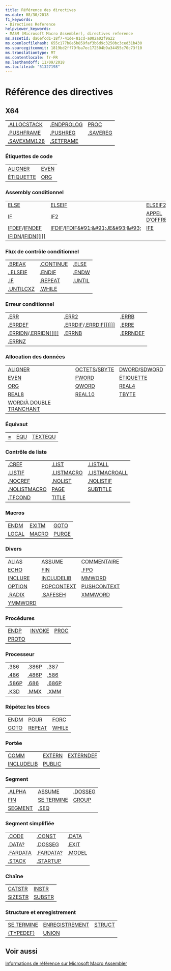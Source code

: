 ```yaml
---
title: Référence des directives
ms.date: 08/30/2018
f1_keywords:
- Directives Reference
helpviewer_keywords:
- MASM (Microsoft Macro Assembler), directives reference
ms.assetid: da6efcd1-18f7-41de-81cd-a002a02f9a22
ms.openlocfilehash: 655c177b8e5b859faf3b6d9c3250bc3ced31b430
ms.sourcegitcommit: 1819bd2ff79fba7ec172504b9a34455c70c73f10
ms.translationtype: MT
ms.contentlocale: fr-FR
ms.lasthandoff: 11/09/2018
ms.locfileid: "51327198"
---
```

# <a name="directives-reference"></a>Référence des directives

## <a name="x64"></a>X64

||||
|-|-|-|
|[.ALLOCSTACK](../../assembler/masm/dot-allocstack.md)|[.ENDPROLOG](../../assembler/masm/dot-endprolog.md)|[PROC](../../assembler/masm/proc.md)|
|[.PUSHFRAME](../../assembler/masm/dot-pushframe.md)|[.PUSHREG](../../assembler/masm/dot-pushreg.md)|[.SAVEREG](../../assembler/masm/dot-savereg.md)|
|[.SAVEXMM128](../../assembler/masm/dot-savexmm128.md)|[.SETFRAME](../../assembler/masm/dot-setframe.md)||

### <a name="code-labels"></a>Étiquettes de code

|||
|-|-|
|[ALIGNER](../../assembler/masm/align-masm.md)|[EVEN](../../assembler/masm/even.md)|
|[ÉTIQUETTE](../../assembler/masm/label-masm.md)|[ORG](../../assembler/masm/org.md)|

### <a name="conditional-assembly"></a>Assembly conditionnel

||||
|-|-|-|
|[ELSE](../../assembler/masm/else-masm.md)|[ELSEIF](../../assembler/masm/elseif-masm.md)|[ELSEIF2](../../assembler/masm/elseif2.md)|
|[IF](../../assembler/masm/if-masm.md)|[IF2](../../assembler/masm/if2.md)|[APPEL D’OFFRES](../../assembler/masm/ifb.md)/[IFNB](../../assembler/masm/ifnb.md)|
|[IFDEF](../../assembler/masm/ifdef.md)/[IFNDEF](../../assembler/masm/ifndef.md)|[IFDIF](../../assembler/masm/ifdif.md)/[IFDIF&AMP;#91;&AMP;#91;JE&AMP;#93;&AMP;#93;](../../assembler/masm/ifdif.md)|[IFE](../../assembler/masm/ife.md)|
|[IFIDN](../../assembler/masm/ifidn.md)/[IFIDN&#91;&#91;I&#93;&#93;](../../assembler/masm/ifidn.md)|||

### <a name="conditional-control-flow"></a>Flux de contrôle conditionnel

||||
|-|-|-|
|[.BREAK](../../assembler/masm/dot-break.md)|[.CONTINUE](../../assembler/masm/dot-continue.md)|[.ELSE](../../assembler/masm/dot-else.md)|
|[. ELSEIF](../../assembler/masm/dot-if.md)|[.ENDIF](../../assembler/masm/dot-endif.md)|[.ENDW](../../assembler/masm/dot-endw.md)|
|[.IF](../../assembler/masm/dot-if.md)|[.REPEAT](../../assembler/masm/dot-repeat.md)|[.UNTIL](../../assembler/masm/dot-until.md)|
|[.UNTILCXZ](../../assembler/masm/dot-untilcxz.md)|[.WHILE](../../assembler/masm/dot-while.md)||

### <a name="conditional-error"></a>Erreur conditionnel

||||
|-|-|-|
|[.ERR](../../assembler/masm/dot-err.md)|[.ERR2](../../assembler/masm/dot-err2.md)|[.ERRB](../../assembler/masm/dot-errb.md)|
|[.ERRDEF](../../assembler/masm/dot-errdef.md)|[.ERRDIF](../../assembler/masm/dot-errdif.md)/[.ERRDIF&#91;&#91;I&#93;&#93;&#93;](../../assembler/masm/dot-errdif.md)|[.ERRE](../../assembler/masm/dot-erre.md)|
|[.ERRIDN](../../assembler/masm/dot-erridn.md)/[.ERRIDN&#91;&#91;I&#93;&#93;](../../assembler/masm/dot-erridn.md)|[.ERRNB](../../assembler/masm/dot-errnb.md)|[.ERRNDEF](../../assembler/masm/dot-errndef.md)|
|[.ERRNZ](../../assembler/masm/dot-errnz.md)|||

### <a name="data-allocation"></a>Allocation des données

||||
|-|-|-|
|[ALIGNER](../../assembler/masm/align-masm.md)|[OCTETS](../../assembler/masm/byte-masm.md)/[SBYTE](../../assembler/masm/sbyte-masm.md)|[DWORD](../../assembler/masm/dword.md)/[SDWORD](../../assembler/masm/sdword.md)|
|[EVEN](../../assembler/masm/even.md)|[FWORD](../../assembler/masm/fword.md)|[ÉTIQUETTE](../../assembler/masm/label-masm.md)|
|[ORG](../../assembler/masm/org.md)|[QWORD](../../assembler/masm/qword.md)|[REAL4](../../assembler/masm/real4.md)|
|[REAL8](../../assembler/masm/real8.md)|[REAL10](../../assembler/masm/real10.md)|[TBYTE](../../assembler/masm/tbyte.md)|
|[WORD](../../assembler/masm/word.md)/[À DOUBLE TRANCHANT](../../assembler/masm/sword.md)|||

### <a name="equates"></a>Équivaut

||||
|-|-|-|
|[=](../../assembler/masm/equal.md)|[EQU](../../assembler/masm/equ.md)|[TEXTEQU](../../assembler/masm/textequ.md)|

### <a name="listing-control"></a>Contrôle de liste

||||
|-|-|-|
|[.CREF](../../assembler/masm/dot-cref.md)|[.LIST](../../assembler/masm/dot-list.md)|[.LISTALL](../../assembler/masm/dot-listall.md)|
|[.LISTIF](../../assembler/masm/dot-listif.md)|[.LISTMACRO](../../assembler/masm/dot-listmacro.md)|[.LISTMACROALL](../../assembler/masm/dot-listmacroall.md)|
|[.NOCREF](../../assembler/masm/dot-nocref.md)|[.NOLIST](../../assembler/masm/dot-nolist.md)|[.NOLISTIF](../../assembler/masm/dot-nolistif.md)|
|[.NOLISTMACRO](../../assembler/masm/dot-nolistmacro.md)|[PAGE](../../assembler/masm/page.md)|[SUBTITLE](../../assembler/masm/subtitle.md)|
|[.TFCOND](../../assembler/masm/dot-tfcond.md)|[TITLE](../../assembler/masm/title.md)||

### <a name="macros"></a>Macros

||||
|-|-|-|
|[ENDM](../../assembler/masm/endm.md)|[EXITM](../../assembler/masm/exitm.md)|[GOTO](../../assembler/masm/goto-masm.md)|
|[LOCAL](../../assembler/masm/local-masm.md)|[MACRO](../../assembler/masm/macro.md)|[PURGE](../../assembler/masm/purge.md)|

### <a name="miscellaneous"></a>Divers

||||
|-|-|-|
|[ALIAS](../../assembler/masm/alias-masm.md)|[ASSUME](../../assembler/masm/assume.md)|[COMMENTAIRE](../../assembler/masm/comment-masm.md)|
|[ECHO](../../assembler/masm/echo.md)|[FIN](../../assembler/masm/end-masm.md)|[.FPO](../../assembler/masm/dot-fpo.md)|
|[INCLURE](../../assembler/masm/include-masm.md)|[INCLUDELIB](../../assembler/masm/includelib-masm.md)|[MMWORD](../../assembler/masm/mmword.md)|
|[OPTION](../../assembler/masm/option-masm.md)|[POPCONTEXT](../../assembler/masm/popcontext.md)|[PUSHCONTEXT](../../assembler/masm/pushcontext.md)|
|[.RADIX](../../assembler/masm/dot-radix.md)|[.SAFESEH](../../assembler/masm/dot-safeseh.md)|[XMMWORD](../../assembler/masm/xmmword.md)|
|[YMMWORD](../../assembler/masm/ymmword.md)|||

### <a name="procedures"></a>Procédures

||||
|-|-|-|
|[ENDP](../../assembler/masm/endp.md)|[INVOKE](../../assembler/masm/invoke.md)|[PROC](../../assembler/masm/proc.md)|
|[PROTO](../../assembler/masm/proto.md)|||

### <a name="processor"></a>Processeur

||||
|-|-|-|
|[.386](../../assembler/masm/dot-386.md)|[.386P](../../assembler/masm/dot-386p.md)|[.387](../../assembler/masm/dot-387.md)|
|[.486](../../assembler/masm/dot-486.md)|[.486P](../../assembler/masm/dot-486p.md)|[.586](../../assembler/masm/dot-586.md)|
|[.586P](../../assembler/masm/dot-586p.md)|[.686](../../assembler/masm/dot-686.md)|[.686P](../../assembler/masm/dot-686p.md)|
|[.K3D](../../assembler/masm/dot-k3d.md)|[.MMX](../../assembler/masm/dot-mmx.md)|[.XMM](../../assembler/masm/dot-xmm.md)|

### <a name="repeat-blocks"></a>Répétez les blocs

||||
|-|-|-|
|[ENDM](../../assembler/masm/endm.md)|[POUR](../../assembler/masm/for-masm.md)|[FORC](../../assembler/masm/forc.md)|
|[GOTO](../../assembler/masm/goto-masm.md)|[REPEAT](../../assembler/masm/repeat.md)|[WHILE](../../assembler/masm/while-masm.md)|

### <a name="scope"></a>Portée

||||
|-|-|-|
|[COMM](../../assembler/masm/comm.md)|[EXTERN](../../assembler/masm/extern-masm.md)|[EXTERNDEF](../../assembler/masm/externdef.md)|
|[INCLUDELIB](../../assembler/masm/includelib-masm.md)|[PUBLIC](../../assembler/masm/public-masm.md)||

### <a name="segment"></a>Segment

||||
|-|-|-|
|[.ALPHA](../../assembler/masm/dot-alpha.md)|[ASSUME](../../assembler/masm/assume.md)|[.DOSSEG](../../assembler/masm/dot-dosseg.md)|
|[FIN](../../assembler/masm/end-masm.md)|[SE TERMINE](../../assembler/masm/ends-masm.md)|[GROUP](../../assembler/masm/group.md)|
|[SEGMENT](../../assembler/masm/segment.md)|[.SEQ](../../assembler/masm/dot-seq.md)||

### <a name="simplified-segment"></a>Segment simplifiée

||||
|-|-|-|
|[.CODE](../../assembler/masm/dot-code.md)|[.CONST](../../assembler/masm/dot-const.md)|[.DATA](../../assembler/masm/dot-data.md)|
|[.DATA?](../../assembler/masm/dot-data-q.md)|[.DOSSEG](../../assembler/masm/dot-dosseg.md)|[.EXIT](../../assembler/masm/dot-exit.md)|
|[.FARDATA](../../assembler/masm/dot-fardata.md)|[.FARDATA?](../../assembler/masm/dot-fardata-q.md)|[.MODEL](../../assembler/masm/dot-model.md)|
|[.STACK](../../assembler/masm/dot-stack.md)|[.STARTUP](../../assembler/masm/dot-startup.md)||

### <a name="string"></a>Chaîne

|||
|-|-|
|[CATSTR](../../assembler/masm/catstr.md)|[INSTR](../../assembler/masm/instr.md)|
|[SIZESTR](../../assembler/masm/sizestr.md)|[SUBSTR](../../assembler/masm/substr.md)|

### <a name="structure-and-record"></a>Structure et enregistrement

||||
|-|-|-|
|[SE TERMINE](../../assembler/masm/ends-masm.md)|[ENREGISTREMENT](../../assembler/masm/record-masm.md)|[STRUCT](../../assembler/masm/struct-masm.md)|
|[(TYPEDEF)](../../assembler/masm/typedef-masm.md)|[UNION](../../assembler/masm/union.md)||

## <a name="see-also"></a>Voir aussi

[Informations de référence sur Microsoft Macro Assembler](../../assembler/masm/microsoft-macro-assembler-reference.md)<br/>